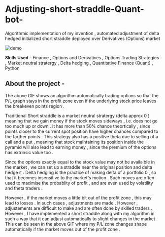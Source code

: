 # Adjusting-short-straddle-Quant-bot-
Algorithmic implementation of my invention , automated adjustment of delta hedged initialized short straddle deployed over Derivatives (Options) market

![demo](https://user-images.githubusercontent.com/86561124/209945234-b9e96e77-0bf2-49ec-99c1-b412ca4d26a3.gif)

**Skills Used** - Finance , Options and Derivatives , Options Trading Strategies , Market neutral stratergy , Delta hedging , Quantitative Finance (Quant) , Python 

## About the project - 

The above GIF shows an algorithm automatically trading options so that the P/L graph stays in the profit zone even if the underlying stock price leaves the breakeven points region . 

Traditional Short straddle is a market neutral stratergy (delta approx 0 ) meaning that we gain money if the stock moves sideways , i.e. does not go too much up or down . It has more than 50% chance theortically , since points closer to the current spot position have higher chances compared to the farther points . This strategy also has a positive theta due to selling of a call and a put , meaning that stock maintaining its position inside the pyramid will also lead to earning money , since the premium of the options has extrinsic value too . 

Since the options exactly equal to the stock value may not be availaible in the market , we can set up a straddle near the original position and delta hedge it . Delta hedging is the practice of making delta of a portfolio 0 , so that it becomes insensitive to the market's motion . Such moves are often used to maximise the probablity of profit , and are even used by volatility and theta traders . 

However , if the market moves a little bit out of the profit zone , this may lead to losses . In such cases , adjustments are made . However , adjustements are difficult to make and are often done by skilled traders . However , I have implemented a short straddle along with my algorithm in such a way that it can adjust automatically to slight changes in the market . This can be seen in the above GIF where my P/L zone changes shape automatically if the market moves out of the profit zone .  

